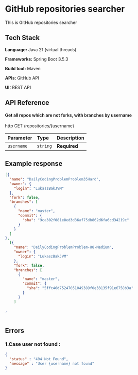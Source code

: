 # GitHub repositories searcher

This is GitHub repositories searcher 


## Tech Stack

**Language:** Java 21 (virtual threads)

**Frameworks:** Spring Boot 3.5.3

**Build tool:** Maven

**APIs:** GitHub API

**UI:** REST API




## API Reference

#### Get all repos which are not forks, with branches by username
http
  GET /repositories/{username}
  

| Parameter | Type     | Description                |
| :-------- | :------- | :------------------------- |
| `username` | `string` | **Required** |


## Example response

```json
[{
  "name": "DailyCodingProblemProblem35Hard",
  "owner": {
    "login": "LukaszBakJVM"
  },
  "fork": false,
  "branches": [
    {
      "name": "master",
      "commit": {
        "sha": "9ca302f081e8ed3d36af75db862d6fa6cd34219c"
      }
    }
  ]
},
  [{
    "name": "DailyCodingProblemProblem-88-Medium",
    "owner": {
      "login": "LukaszBakJVM"
    },
    "fork": false,
    "branches": [
      {
        "name": "master",
        "commit": {
          "sha": "5ffc46d75247051049389f0e33135f91e6758b3a"
        }
      }
    ]
  
,
  
```

## Errors

### 1.Case user not found :

```json
{
  "status" : "404 Not Found",
  "message" : "User {username} not found"
}
```




